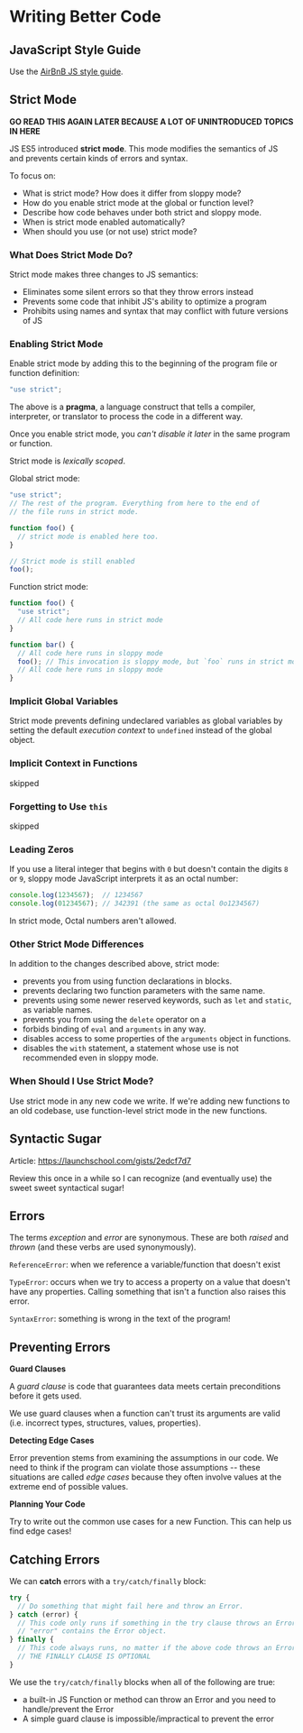 # Writing Better Code

## JavaScript Style Guide

Use the [AirBnB JS style guide](https://github.com/airbnb/javascript).


## Strict Mode

**GO READ THIS AGAIN LATER BECAUSE A LOT OF UNINTRODUCED TOPICS IN HERE**

JS ES5 introduced **strict mode**. This mode modifies the semantics of JS and prevents certain kinds of errors and syntax.

To focus on:
- What is strict mode? How does it differ from sloppy mode?
- How do you enable strict mode at the global or function level?
- Describe how code behaves under both strict and sloppy mode.
- When is strict mode enabled automatically?
- When should you use (or not use) strict mode?

### What Does Strict Mode Do?

Strict mode makes three changes to JS semantics:
- Eliminates some silent errors so that they throw errors instead
- Prevents some code that inhibit JS's ability to optimize a program
- Prohibits using names and syntax that may conflict with future versions of JS

### Enabling Strict Mode

Enable strict mode by adding this to the beginning of the program file or function definition:
``` js
"use strict";
```
The above is a **pragma**, a language construct that tells a compiler, interpreter, or translator to process the code in a different way. 

Once you enable strict mode, you *can't disable it later* in the same program or function.

Strict mode is *lexically scoped*. 

Global strict mode:
``` js
"use strict";
// The rest of the program. Everything from here to the end of
// the file runs in strict mode.

function foo() {
  // strict mode is enabled here too.
}

// Strict mode is still enabled
foo();
```

Function strict mode:
``` js
function foo() {
  "use strict";
  // All code here runs in strict mode
}

function bar() {
  // All code here runs in sloppy mode
  foo(); // This invocation is sloppy mode, but `foo` runs in strict mode
  // All code here runs in sloppy mode
}
```

### Implicit Global Variables

Strict mode prevents defining undeclared variables as global variables by setting the default *execution context* to `undefined` instead of the global object. 

### Implicit Context in Functions

skipped

### Forgetting to Use `this`

skipped

### Leading Zeros

If you use a literal integer that begins with `0` but doesn't contain the digits `8` or `9`, sloppy mode JavaScript interprets it as an octal number:
``` js
console.log(1234567);  // 1234567
console.log(01234567); // 342391 (the same as octal 0o1234567)
```

In strict mode, Octal numbers aren't allowed.

### Other Strict Mode Differences

In addition to the changes described above, strict mode:

- prevents you from using function declarations in blocks.
- prevents declaring two function parameters with the same name.
- prevents using some newer reserved keywords, such as `let` and `static`, as variable names.
- prevents you from using the `delete` operator on a 
- forbids binding of `eval` and `arguments` in any way.
- disables access to some properties of the `arguments` object in functions.
- disables the `with` statement, a statement whose use is not recommended even in sloppy mode.

### When Should I Use Strict Mode?

Use strict mode in any new code we write. If we're adding new functions to an old codebase, use function-level strict mode in the new functions. 


## Syntactic Sugar

Article: https://launchschool.com/gists/2edcf7d7

Review this once in a while so I can recognize (and eventually use) the sweet sweet syntactical sugar!


## Errors

The terms *exception* and *error* are synonymous. These are both *raised* and *thrown* (and these verbs are used synonymously). 

`ReferenceError`: when we reference a variable/function that doesn't exist

`TypeError`: occurs when we try to access a property on a value that doesn't have any properties. Calling something that isn't a function also raises this error.

`SyntaxError`: something is wrong in the text of the program!


## Preventing Errors

**Guard Clauses**

A *guard clause* is code that guarantees data meets certain preconditions before it gets used. 

We use guard clauses when a function can't trust its arguments are valid (i.e. incorrect types, structures, values, properties).

**Detecting Edge Cases**

Error prevention stems from examining the assumptions in our code. We need to think if the program can violate those assumptions -- these situations are called *edge cases* because they often involve values at the extreme end of possible values. 

**Planning Your Code**

Try to write out the common use cases for a new Function. This can help us find edge cases!


## Catching Errors

We can **catch** errors with a `try/catch/finally` block:
``` js
try {
  // Do something that might fail here and throw an Error.
} catch (error) {
  // This code only runs if something in the try clause throws an Error.
  // "error" contains the Error object.
} finally {
  // This code always runs, no matter if the above code throws an Error or not.
  // THE FINALLY CLAUSE IS OPTIONAL
}
```

We use the `try/catch/finally` blocks when all of the following are true:
- a built-in JS Function or method can throw an Error and you need to handle/prevent the Error
- A simple guard clause is impossible/impractical to prevent the error